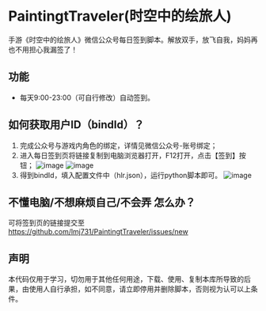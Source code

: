 # PaintingtTraveler(时空中的绘旅人)
手游《时空中的绘旅人》微信公众号每日签到脚本。解放双手，放飞自我，妈妈再也不用担心我漏签了！

## 功能
- 每天9:00-23:00（可自行修改）自动签到。

## 如何获取用户ID（bindId）？
1. 完成公众号与游戏内角色的绑定，详情见微信公众号-账号绑定；
2. 进入每日签到页将链接复制到电脑浏览器打开，F12打开，点击【签到】按钮；
   ![image](https://cdn.jsdelivr.net/gh/lmj731/PaintingtTraveler@master/images/01.png)
   ![image](https://cdn.jsdelivr.net/gh/lmj731/PaintingtTraveler@master/images/02.png)
3. 得到bindId，填入配置文件中（hlr.json），运行python脚本即可。
   ![image](https://cdn.jsdelivr.net/gh/lmj731/PaintingtTraveler@master/images/03.png)

## 不懂电脑/不想麻烦自己/不会弄 怎么办？
可将签到页的链接提交至 https://github.com/lmj731/PaintingtTraveler/issues/new

## 声明
本代码仅用于学习，切勿用于其他任何用途，下载、使用、复制本库所导致的后果，由使用人自行承担，如不同意，请立即停用并删除脚本，否则视为认可以上条件。
